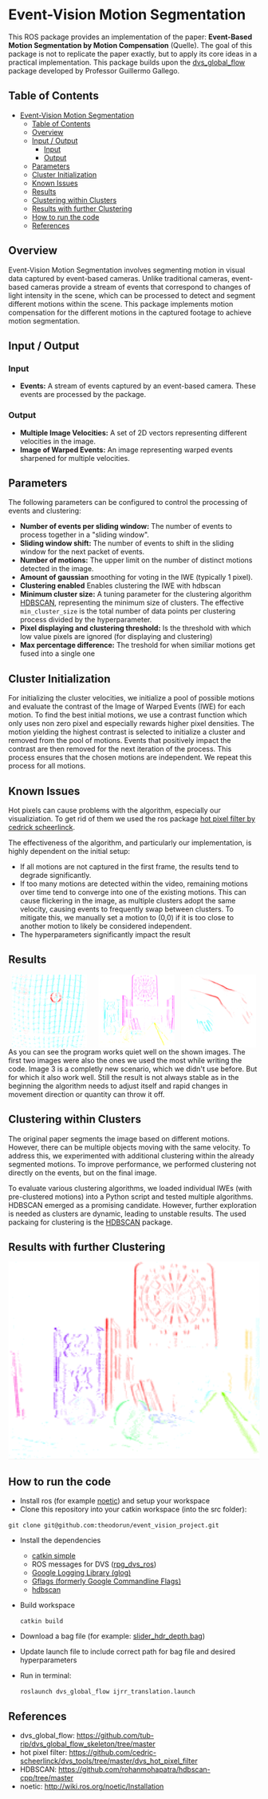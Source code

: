 # Event-Vision Motion Segmentation

This ROS package provides an implementation of the paper: **Event-Based Motion Segmentation by Motion Compensation** (Quelle). The goal of this package is not to replicate the paper exactly, but to apply its core ideas in a practical implementation. This package builds upon the [dvs_global_flow] package developed by Professor Guillermo Gallego.

## Table of Contents
- [Event-Vision Motion Segmentation](#event-vision-motion-segmentation)
  - [Table of Contents](#table-of-contents)
  - [Overview](#overview)
  - [Input / Output](#input--output)
    - [Input](#input)
    - [Output](#output)
  - [Parameters](#parameters)
  - [Cluster Initialization](#cluster-initialization)
  - [Known Issues](#known-issues)
  - [Results](#results)
  - [Clustering within Clusters](#clustering-within-clusters)
  - [Results with further Clustering](#results-with-further-clustering)
  - [How to run the code](#how-to-run-the-code)
  - [References](#references)

## Overview

Event-Vision Motion Segmentation involves segmenting motion in visual data captured by event-based cameras. Unlike traditional cameras, event-based cameras provide a stream of events that correspond to changes of light intensity in the scene, which can be processed to detect and segment different motions within the scene. This package implements motion compensation for the different motions in the captured footage to achieve motion segmentation.

## Input / Output

### Input
- **Events:** A stream of events captured by an event-based camera. These events are processed by the package.

### Output
- **Multiple Image Velocities:** A set of 2D vectors representing different velocities in the image.
- **Image of Warped Events:** An image representing warped events sharpened for multiple velocities.

## Parameters

The following parameters can be configured to control the processing of events and clustering:

- **Number of events per sliding window:** The number of events to process together in a "sliding window".
- **Sliding window shift:** The number of events to shift in the sliding window for the next packet of events.
- **Number of motions:** The upper limit on the number of distinct motions detected in the image.
- **Amount of gaussian** smoothing for voting in the IWE (typically 1 pixel).
- **Clustering enabled** Enables clustering the IWE with hdbscan
- **Minimum cluster size:** A tuning parameter for the clustering algorithm [HDBSCAN], representing the minimum size of clusters. The effective `min_cluster_size` is the total number of data points per clustering process divided by the hyperparameter.
- **Pixel displaying and clustering threshold:** Is the threshold with which low value pixels are ignored (for displaying and clustering)
- **Max percentage difference:** The treshold for when similiar motions get fused into a single one

## Cluster Initialization

For initializing the cluster velocities, we initialize a pool of possible motions and evaluate the contrast of the Image of Warped Events (IWE) for each motion. To find the best initial motions, we use a contrast function which only uses non zero pixel and especially rewards higher pixel densities. The motion yielding the highest contrast is selected to initialize a cluster and removed from the pool of motions. Events that positively impact the contrast are then removed for the next iteration of the process. This process ensures that the chosen motions are independent. We repeat this process for all motions.

## Known Issues

Hot pixels can cause problems with the algorithm, especially our visualiziation. To get rid of them we used the ros package [hot pixel filter by cedrick scheerlinck][hot].

The effectiveness of the algorithm, and particularly our implementation, is highly dependent on the initial setup:
- If all motions are not captured in the first frame, the results tend to degrade significantly.
- If too many motions are detected within the video, remaining motions over time tend to converge into one of the existing motions. This can cause flickering in the image, as multiple clusters adopt the same velocity, causing events to frequently swap between clusters. To mitigate this, we manually set a motion to (0,0) if it is too close to another motion to likely be considered independent.
- The hyperparameters significantly impact the result
## Results

<div style="display: flex; justify-content: space-around;">
    <img src="images/background_filtered_new.png" alt="Image 1" width="30%" style="margin-right: 10px;">
    <img src="images/slider_depth_new.png" alt="Image 2" width="30%">
    <img src="images/bag2_new.png" alt="Image 2" width="30%">
</div>
As you can see the program works quiet well on the shown images. The first two images were also the ones we used the most while writing the code. Image 3 is a completly new scenario, which we didn't use before. But for which it also work well. Still the result is not always stable as in the beginning the algorithm needs to adjust itself and rapid changes in movement direction or quantity can throw it off.

## Clustering within Clusters

The original paper segments the image based on different motions. However, there can be multiple objects moving with the same velocity. To address this, we experimented with additional clustering within the already segmented motions. To improve performance, we performed clustering not directly on the events, but on the final image.

To evaluate various clustering algorithms, we loaded individual IWEs (with pre-clustered motions) into a Python script and tested multiple algorithms. HDBSCAN emerged as a promising candidate. However, further exploration is needed as clusters are dynamic, leading to unstable results. The used packaing for clustering is the [HDBSCAN] package.

## Results with further Clustering

<img src="images/slider_depth_clustered_new.png" alt="Image">

## How to run the code
  - Install ros (for example [noetic]) and setup your workspace
  - Clone this repository into your catkin workspace (into the src folder):
  
  ```git clone git@github.com:theodorun/event_vision_project.git```
  - Install the dependencies
    - [catkin simple](https://github.com/catkin/catkin_simple)
    - ROS messages for DVS ([rpg_dvs_ros](https://github.com/uzh-rpg/rpg_dvs_ros))
    - [Google Logging Library (glog)](https://github.com/catkin/catkin_simple.git)
    - [Gflags (formerly Google Commandline Flags)](https://github.com/ethz-asl/gflags_catkin)
    - [hdbscan](https://github.com/rohanmohapatra/hdbscan-cpp/tree/master)
  - Build workspace 

    ```catkin build```
  - Download a bag file (for example: [slider_hdr_depth.bag](http://rpg.ifi.uzh.ch/datasets/davis/slider_depth.bag))
  - Update launch file to include correct path for bag file and desired hyperparameters
  - Run in terminal:
  
	```roslaunch dvs_global_flow ijrr_translation.launch```

## References

- dvs_global_flow: https://github.com/tub-rip/dvs_global_flow_skeleton/tree/master
- hot pixel filter: https://github.com/cedric-scheerlinck/dvs_tools/tree/master/dvs_hot_pixel_filter
- HDBSCAN: https://github.com/rohanmohapatra/hdbscan-cpp/tree/master
- noetic: http://wiki.ros.org/noetic/Installation

[dvs_global_flow]: https://github.com/tub-rip/dvs_global_flow_skeleton/tree/master
[hot]: https://github.com/cedric-scheerlinck/dvs_tools/tree/master/dvs_hot_pixel_filter
[HDBSCAN]: https://github.com/rohanmohapatra/hdbscan-cpp/tree/master
[noetic]: http://wiki.ros.org/noetic/Installation



